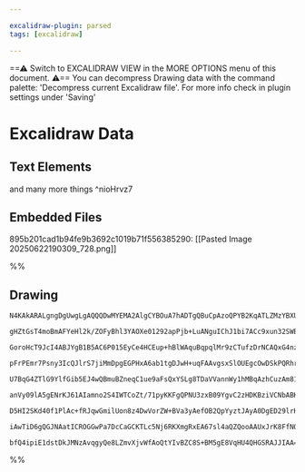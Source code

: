 ```yaml
---

excalidraw-plugin: parsed
tags: [excalidraw]

---
```

==⚠  Switch to EXCALIDRAW VIEW in the MORE OPTIONS menu of this document. ⚠== You can decompress Drawing data with the command palette: 'Decompress current Excalidraw file'. For more info check in plugin settings under 'Saving'


# Excalidraw Data

## Text Elements
and many more things ^nioHrvz7

## Embedded Files
895b201cad1b94fe9b3692c1019b71f556385290: [[Pasted Image 20250622190309_728.png]]

%%
## Drawing
```compressed-json
N4KAkARALgngDgUwgLgAQQQDwMYEMA2AlgCYBOuA7hADTgQBuCpAzoQPYB2KqATLZMzYBXUtiRoIACyhQ4zZAHoFAc0JRJQgEYA6bGwC2CgF7N6hbEcK4OCtptbErHALRY8RMpWdx8Q1TdIEfARcZgRmBShcZQUebQBGOIAWGjoghH0EDihmbgBtcDBQMBKIEm4INkEoAAYABQAJBp4KAGUAEThsfQBxAHl6HoaAWVSSyFhECsJ9aKR+UsxuZx4k

gHZtGsT4moBmAFYeHl2k/ZOFyBhl3YAOXe01292apPjb+LuANguIChJ1bi7ACc9xun32SWBPCBNyS4JuP0kCEIymk3DWayB2n2NRqNwhSSBPA+a32P2symC3BqP2YUFIbAA1ggAMJsfBsUgVenWZhwXCBbJjUqaXDYRnKBlCDjENkcrkSHkcPkCrJQYWQABmhHw+FasCpEkEHg1EDpDOZAHV/pJuHxCgJ6UyEPqYIb0Mbyj8paiOOFcmh4j82Pzs

GoroHcT9JcI4ABJYgB1B5AC6P015EyCe4HCEup+hBlWAquBqpqlMr9zCTufzDrNCAQxG4nzWkLWn3WP0YLHYXDQXfrPdYnAAcpwxNx4vFO7s1mDgQXmO10lAm9xNQQwj9NMIZQBRYKZbI1vP4H5CODEXBr5uB0k1fZAoHxNY8T47H5EDiMnNnr9sOK65oJu+DbvWdI3kISYQIgMqFsoprasE2YSDcQL7JoPBbHgxDxJoQJJJqCBApouyfES2A7PE

pFrPEmr7Psny3IcQJlrS7jiMmDpgEGPHxA6ab1tgDJwH+uqFAAvgsxSlOUEgcOwDSkPQRhrKakxcdAWDqj8SxoM4z7YjcsIgicdGtkCaw/BGqDOHRCQ8BCOJvEkPAYuc9Z/MQAJoO5NzaMxnyrPsb6ksCNTfPWSIomiflkvWFLujSEFOsycqchUADE8QILluWmqK4oxtKsrsplirkMq/KCrp9bIXqBpaZ6za0mlCDWj5tp+W1Fouk1FQteWwi+v6

U7BqG4ZTlG9YlfGib5EJ4wQBmuBZneqC1ue9aFsQxYSLg8TDaVVannWy1hMBqAzhCuzAm81lDkwI79tdRLds9fbjhwk6BndkVArOfHLYQy6rldoHgctu6lYeGRqmd23LZe163lOD5Pi+JlJFsX6Fr+aBbQBQEbZDCA/GumDqgdMqoLMHAwHTnIIKg6gIbk3qUAAKjpJa0/TjP6MzrOSOzSGcFArSEEYXHYemEsAGJrTqtkJctlNQAAgkQyivRAwS

anVy09lA5gENrKJ61AIamno2S4IWTCoZt/71pyKKFgQPNU3zxB09YgvC2zHDKBziVCNbABK4TS1xZN436DTIqi1PXdoTlSeAS0QLgcBwPqN5cbJ0BIpkFQ62iCwMIQCAUAAQmKEoVmV8rZZq7cd8KEDYCItVxmu+j6n1GUKugOV5RPXc96QfcDw3xXNyP3JVSqtVT73ar9xkCs6o1brNeyXqFN3G/ZFvg/tZ1vm8FX0+zxkQ/Oq67pmofrXH3fm8

D5HI2SKd40f1PlAc+fRJqwGmilUon8z4DwVorZW+BVa3yAefOB2QpYyztJAyA0DgED29lrHWesDZGxwSggeBdSBaxnmwCgSJcAbSJoAmeX8Mj7hlJrGhdCQgbRzlw9eLCYEZE4QyCgXN4BaWbl3ZgIl2T4AABrcFePsBI+I8QvmnLsHgNxgYCFkbqAAmko4ECQKInGwq8LYTEq5GDYAYbgslID0AIEILiAkSjSWYfffQP8TpjQkFIqukoSAYNltg

iAwTiD6gQGJNAatICROGGwPa7DcCaGCKTLc5Nj6RKXmgRxEA67sl4aQZQooAAUxJrK8FfNQGp1SajYgAJSmmjsoPMAoKilIqccGkvBnh1N6XUxp+wWlSWQYIyW7VQGm04IjKuq1MjRyLKQBCDj6xZDSRk7g9JXE/GwEQWJrNSB7PrBwNaXFdnZOWsIKA35LknIQOM4+dgABWCBsA5FaOcuASSUnnPSRDLJVcxSm0YFzOx+B1nqwkYNdIny+y22gt

bfQ4ipiE1dstDkJMNzAvqgyQe8LZmvXjvWfAoQtYIvBZC8S+BM5gE8VqHU4QHGSRAJJIAA==
```
%%